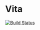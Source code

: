 # Vita
[![Build Status](https://travis-ci.org/nilold/farmer-core.svg?branch=master)](https://travis-ci.org/nilold/farmer-core)